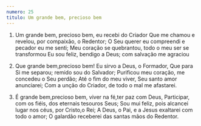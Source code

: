 ```yaml
---
numero: 25
titulo: Um grande bem, precioso bem
---
```

1. Um grande bem, precioso bem, eu recebi do Criador
   Que me chamou e revelou, por compaixão, o Redentor;
   O Seu querer eu compreendi e pecador eu me senti;
   Meu coração se quebrantou, todo o meu ser se transformou
   Eu sou feliz, bendigo a Deus; com salvação me agraciou

2. Que grande bem,precioso bem! Eu sirvo a Deus, o Formador,
   Que para Si me separou; remido sou do Salvador;
   Purificou meu coração, me concedeu o Seu perdão;
   Até o fim do meu viver, Seu santo amor anunciarei;
   Com a unção do Criador, de todo o mal me afastarei.

3. É grande bem,precioso bem, viver na fé,ter paz com Deus,
   Participar, com os fiéis, dos eternais tesouros Seus;
   Sou mui feliz, pois alcancei lugar nos céus, por Cristo,o Rei;
   A Deus, o Pai, e a Jesus exaltarei com todo o amor;
   O galardão receberei das santas mãos do Redentor.
